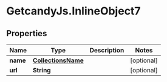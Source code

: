 # GetcandyJs.InlineObject7

## Properties

Name | Type | Description | Notes
------------ | ------------- | ------------- | -------------
**name** | [**CollectionsName**](CollectionsName.md) |  | [optional] 
**url** | **String** |  | [optional] 


